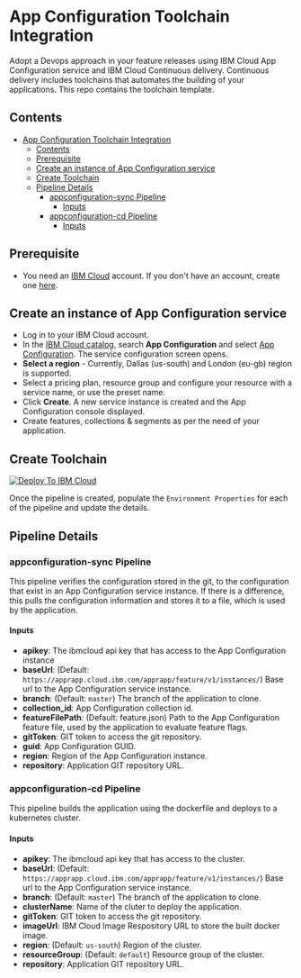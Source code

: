 # App Configuration Toolchain Integration

Adopt a Devops approach in your feature releases using IBM Cloud App Configuration service and IBM Cloud Continuous delivery.  Continuous delivery includes toolchains that automates the building of your applications. This repo contains the toolchain template.

## Contents
- [App Configuration Toolchain Integration](#app-configuration-toolchain-integration)
  - [Contents](#contents)
  - [Prerequisite](#prerequisite)
  - [Create an instance of App Configuration service](#create-an-instance-of-app-configuration-service)
  - [Create Toolchain](#create-toolchain)
  - [Pipeline Details](#pipeline-details)
    - [appconfiguration-sync Pipeline](#appconfiguration-sync-pipeline)
      - [Inputs](#inputs)
    - [appconfiguration-cd Pipeline](#appconfiguration-cd-pipeline)
      - [Inputs](#inputs-1)


## Prerequisite

- You need an [IBM Cloud](http://cloud.ibm.com/) account. If you don't have an account, create one [here](https://cloud.ibm.com/registration/).

## Create an instance of App Configuration service
- Log in to your IBM Cloud account.
- In the [IBM Cloud catalog](https://cloud.ibm.com/catalog#services), search **App Configuration** and select [App Configuration](https://cloud.ibm.com/catalog/services/apprapp). The service configuration screen opens.
- **Select a region** - Currently, Dallas (us-south) and London (eu-gb) region is supported.
- Select a pricing plan, resource group and configure your resource with a service name, or use the preset name.
- Click **Create**. A new service instance is created and the App Configuration console displayed.
- Create features, collections & segments as per the need of your application.

## Create Toolchain 

[![Deploy To IBM Cloud](https://console.bluemix.net/devops/graphics/create_toolchain_button.png)](https://cloud.ibm.com/devops/setup/deploy?repository=https://github.com/ibm-cloud-appconfiguration/appconfiguration-toolchain)

Once the pipeline is created, populate the `Environment Properties` for each of the pipeline and update the details.

## Pipeline Details

### appconfiguration-sync Pipeline

This pipeline verifies the configuration stored in the git, to the configuration that exist in an App Configuration service instance.  If there is a difference, this pulls the configuration information and stores it to a file, which is used by the application. 

#### Inputs

  - **apikey**: The ibmcloud api key that has access to the App Configuration instance
  - **baseUrl**: (Default: `https://apprapp.cloud.ibm.com/apprapp/feature/v1/instances/`) Base url to the App Configuration service instance.
  - **branch**: (Default: `master`) The branch of the application to clone.
  - **collection_id**: App Configuration collection id.
  - **featureFilePath**: (Default: feature.json) Path to the App Configuration feature file, used by the application to evaluate feature flags.
  - **gitToken**: GIT token to access the git repository.
  - **guid**: App Configuration GUID.
  - **region**: Region of the App Configuration instance.
  - **repository**: Application GIT repository URL.


### appconfiguration-cd Pipeline

This pipeline builds the application using the dockerfile and deploys to a kubernetes cluster.  

#### Inputs

  - **apikey**: The ibmcloud api key that has access to the cluster.
  - **baseUrl**: (Default: `https://apprapp.cloud.ibm.com/apprapp/feature/v1/instances/`) Base url to the App Configuration service instance.
  - **branch**: (Default: `master`) The branch of the application to clone.
  - **clusterName**: Name of the cluter to deploy the application.
  - **gitToken**: GIT token to access the git repository.
  - **imageUrl**: IBM Cloud Image Respository URL to store the built docker image.
  - **region**: (Default: `us-south`) Region of the cluster.
  - **resourceGroup**: (Default: `default`) Resource group of the cluster.
  - **repository**: Application GIT repository URL.




